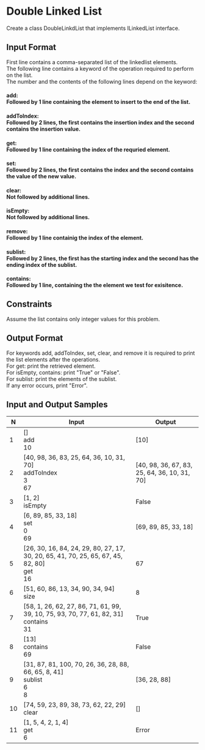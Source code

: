 # Double Linked List

Create a class DoubleLinkdList that implements ILinkedList interface.

## Input Format
First line contains a comma-separated list of the linkedlist elements.<br />
The following line contains a keyword of the operation required to perform on the list.<br />
The number and the contents of the following lines depend on the keyword:<br />

#### add:<br> Followed by 1 line containing the element to insert to the end of the list.
#### addToIndex:<br>Followed by 2 lines, the first contains the insertion index and the second contains the insertion value.
#### get:<br> Followed by 1 line containing the index of the requried element.
#### set:<br> Followed by 2 lines, the first contains the index and the second contains the value of the new value.
#### clear:<br> Not followed by additional lines.
#### isEmpty:<br> Not followed by additional lines.
#### remove:<br> Followed by 1 line containig the index of the element.
#### sublist:<br> Followed by 2 lines, the first has the starting index and the second has the ending index of the sublist.
#### contains:<br> Followed by 1 line, containing the the element we test for exisitence.


## Constraints
Assume the list contains only integer values for this problem.

## Output Format
For keywords add, addToIndex, set, clear, and remove it is required to print the list elements after the operations.<br />
For get: print the retrieved element.<br />
For isEmpty, contains: print "True" or "False".<br />
For sublist: print the elements of the sublist.<br />
If any error occurs, print "Error".<br />

## Input and Output Samples

|N| Input | Output |
|--|-------|--------|
|1|[]<br>add<br>10<br> |[10]|
|2|[40, 98, 36, 83, 25, 64, 36, 10, 31, 70]<br>addToIndex<br>3<br>67<br>|[40, 98, 36, 67, 83, 25, 64, 36, 10, 31, 70]|
|3|[1, 2]<br>isEmpty|False|
|4|[6, 89, 85, 33, 18]<br>set<br>0<br>69|[69, 89, 85, 33, 18]|
|5|[26, 30, 16, 84, 24, 29, 80, 27, 17, 30, 20, 65, 41, 70, 25, 65, 67, 45, 82, 80]<br>get<br>16|67|
|6|[51, 60, 86, 13, 34, 90, 34, 94]<br>size|8|
|7|[58, 1, 26, 62, 27, 86, 71, 61, 99, 39, 10, 75, 93, 70, 77, 61, 82, 31]<br>contains<br>31|True|
|8|[13]<br>contains<br>69|False|
|9|[31, 87, 81, 100, 70, 26, 36, 28, 88, 66, 65, 8, 41]<br>sublist<br>6<br>8|[36, 28, 88]|
|10|[74, 59, 23, 89, 38, 73, 62, 22, 29]<br>clear|[]|
|11|[1, 5, 4, 2, 1, 4]<br>get<br>6|Error|